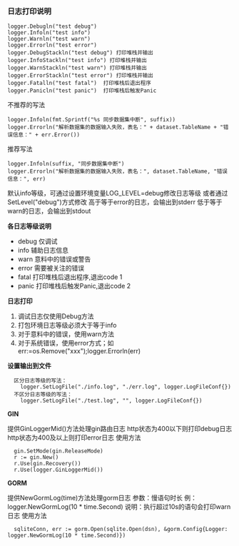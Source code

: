 ### 日志打印说明

```
logger.Debugln("test debug")
logger.Infoln("test info")
logger.Warnln("test warn")
logger.Errorln("test error")
logger.DebugStackln("test debug") 打印堆栈并输出
logger.InfoStackln("test info") 打印堆栈并输出
logger.WarnStackln("test warn") 打印堆栈并输出
logger.ErrorStackln("test error") 打印堆栈并输出
logger.Fatalln("test fatal")  打印堆栈后退出程序
logger.Panicln("test panic")  打印堆栈后触发Panic
```

不推荐的写法

```
logger.Infoln(fmt.Sprintf("%s 同步数据集中断", suffix))
logger.Errorln("解析数据集的数据输入失败，表名：" + dataset.TableName + "错误信息：" + err.Error())
```

推荐写法

```
logger.Infoln(suffix, "同步数据集中断")
logger.Errorln("解析数据集的数据输入失败，表名：", dataset.TableName, "错误信息：", err)
```

默认info等级，可通过设置环境变量LOG_LEVEL=debug修改日志等级
或者通过SetLevel("debug")方式修改
高于等于error的日志，会输出到stderr
低于等于warn的日志，会输出到stdout

**各日志等级说明**

* debug  仅调试
* info   辅助日志信息
* warn   意料中的错误或警告
* error  需要被关注的错误
* fatal  打印堆栈后退出程序,退出code 1
* panic  打印堆栈后触发Panic,退出code 2

**日志打印**

1. 调试日志仅使用Debug方法
2. 打包环境日志等级必须大于等于info
3. 对于意料中的错误，使用warn方法
4. 对于系统错误，使用error方式；如err:=os.Remove("xxx");logger.Errorln(err)

**设置输出到文件**

```
  区分日志等级的写法：
	logger.SetLogFile("./info.log", "./err.log", logger.LogFileConf{})
  不区分日志等级的写法：
	logger.SetLogFile("./test.log", "", logger.LogFileConf{})
```

**GIN**

提供GinLoggerMid()方法处理gin路由日志
http状态为400以下则打印debug日志
http状态为400及以上则打印error日志
使用方法

```
  gin.SetMode(gin.ReleaseMode)
  r := gin.New()
  r.Use(gin.Recovery())
  r.Use(logger.GinLoggerMid())

```

**GORM**

提供NewGormLog(time)方法处理gorm日志
参数：慢语句时长
例：logger.NewGormLog(10 * time.Second)
说明：执行超过10s的语句会打印warn日志
使用方法

```
  sqliteConn, err := gorm.Open(sqlite.Open(dsn), &gorm.Config{Logger: logger.NewGormLog(10 * time.Second)})

```
